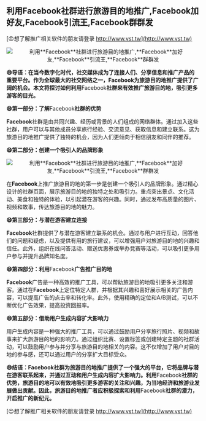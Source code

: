 ## **利用**Facebook**社群进行旅游目的地推广,**Facebook**加好友,**Facebook**引流王,**Facebook**群群发**

[😍想了解推广相关软件的朋友请登录 http://www.vst.tw](http://www.vst.tw)

 <center><img src="https://vst.tw/MP4/tuiguang/png/5.png" alt="利用**Facebook**社群进行旅游目的地推广,**Facebook**加好友,**Facebook**引流王,**Facebook**群群发"></center>

**😄导语：在当今数字化时代，社交媒体成为了连接人们、分享信息和推广产品的重要平台。作为全球最大的社交网络之一，**Facebook**为旅游目的地推广提供了广阔的机会。本文将探讨如何利用**Facebook**社群来有效推广旅游目的地，吸引更多游客的目光。**

**😄第一部分：了解**Facebook**社群的优势**

**Facebook**社群是由共同兴趣、经历或背景的人们组成的网络群体。通过加入这些社群，用户可以与其他成员分享旅行经验、交流意见、获取信息和建立联系。这为旅游目的地推广提供了独特的机会，因为人们更倾向于相信朋友和同伴的推荐。

**😄第二部分：创建一个吸引人的品牌形象**

 <center><img src="https://vst.tw/MP4/tuiguang/png/5.png" alt="利用**Facebook**社群进行旅游目的地推广,**Facebook**加好友,**Facebook**引流王,**Facebook**群群发"></center>

在**Facebook**上推广旅游目的地的第一步是创建一个吸引人的品牌形象。通过精心设计的社群页面，展示旅游目的地的独特之处和吸引力。重点突出景点、文化活动、美食和独特的体验，以引起潜在游客的兴趣。同时，通过发布高质量的图片、视频和故事，传达旅游目的地的魅力。

**😄第三部分：与潜在游客建立连接**

**Facebook**社群提供了与潜在游客建立联系的机会。通过与用户进行互动，回答他们的问题和疑虑，以及提供有用的旅行建议，可以增强用户对旅游目的地的兴趣和信任。此外，组织在线问答活动、赠送优惠券或举办竞赛等活动，可以吸引更多用户参与并提升品牌知名度。

**😄第四部分：利用**Facebook**广告推广目的地**

**Facebook**广告是一种高效的推广工具，可以帮助旅游目的地吸引更多关注和游客。通过在**Facebook**上定位特定人群，并根据其兴趣和喜好展示相关的广告内容，可以提高广告的点击率和转化率。此外，使用精确的定位和A/B测试，可以不断优化广告效果，提高投资回报率。

**😄第五部分：借助用户生成内容扩大影响力**

用户生成内容是一种强大的推广工具，可以通过鼓励用户分享旅行照片、视频和故事来扩大旅游目的地的影响力。通过组织比赛、设置标签或创建特定主题的社群活动，可以鼓励用户参与并分享与旅游目的地相关的内容。这不仅增加了用户对目的地的参与感，还可以通过用户的分享扩大目标受众。

**😄结语：**Facebook**社群为旅游目的地推广提供了一个强大的平台，它将品牌与潜在游客联系起来，并通过互动和用户生成内容扩大影响力。利用**Facebook**社群的优势，旅游目的地可以有效地吸引更多游客的关注和兴趣，为当地经济和旅游业发展做出贡献。因此，旅游目的地推广者应积极探索和利用**Facebook**社群的潜力，开启推广的新纪元。**

[😍想了解推广相关软件的朋友请登录 http://www.vst.tw](http://www.vst.tw)



